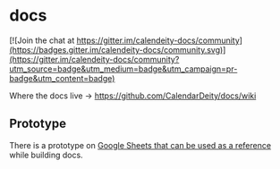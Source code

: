 # docs

[![Join the chat at https://gitter.im/calendeity-docs/community](https://badges.gitter.im/calendeity-docs/community.svg)](https://gitter.im/calendeity-docs/community?utm_source=badge&utm_medium=badge&utm_campaign=pr-badge&utm_content=badge)

Where the docs live -> https://github.com/CalendarDeity/docs/wiki

## Prototype

There is a prototype on [Google Sheets that can be used as a reference](https://docs.google.com/spreadsheets/d/1ahF8Q-OzQyul6Kkh19bcwJznC-o3NfUHJnfp9_bZxSQ/edit?usp=sharing) while building docs.

